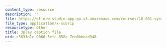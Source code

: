 ```yaml
---
content_type: resource
description: ''
file: https://ol-ocw-studio-app-qa.s3.amazonaws.com/courses/18-031-system-functions-and-the-laplace-transform-spring-2019/c5633d1c90665efc858e7ee0bbecd948_5HfMEUO9vlY.vtt
file_type: application/x-subrip
resourcetype: Other
title: 3play caption file
uid: c5633d1c-9066-5efc-858e-7ee0bbecd948
---
```


